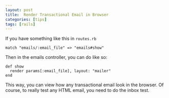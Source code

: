 ```yaml
---
layout: post
title:  Render Transactional Email in Browser
categories: [tips]
tags: [rails]
---
```


If you have something like this in `routes.rb`

    match "emails/:email_file" => "emails#show"

Then in the emails controller, you can do like so:

    def show
      render params[:email_file], layout: "mailer"
    end

This way, you can view how any transactional email look in the browser. Of course, to really test any HTML email, you need to do the inbox test.
